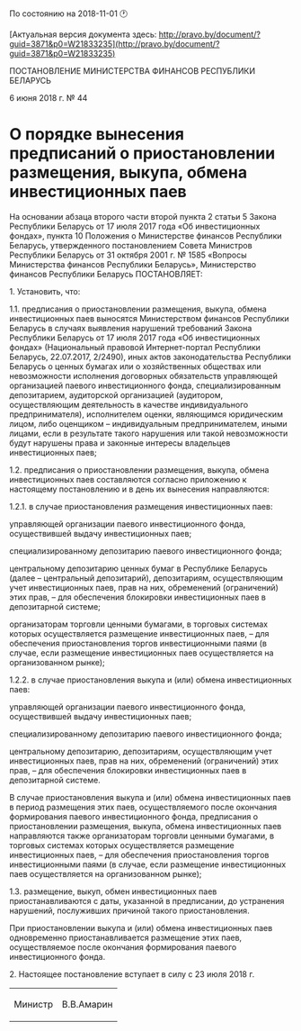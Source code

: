 По состоянию на 2018-11-01 &#x1F550;

[Актуальная версия документа здесь: http://pravo.by/document/?guid=3871&p0=W21833235](http://pravo.by/document/?guid=3871&p0=W21833235)

<p>ПОСТАНОВЛЕНИЕ МИНИСТЕРСТВА ФИНАНСОВ РЕСПУБЛИКИ БЕЛАРУСЬ</p>
<p>6 июня 2018 г. № 44</p>
<h1>О порядке вынесения предписаний о приостановлении размещения, выкупа, обмена инвестиционных паев</h1>
<p>На основании абзаца второго части второй пункта 2 статьи 5 Закона Республики Беларусь от 17 июля 2017 года «Об инвестиционных фондах», пункта 10 Положения о Министерстве финансов Республики Беларусь, утвержденного постановлением Совета Министров Республики Беларусь от 31 октября 2001 г. № 1585 «Вопросы Министерства финансов Республики Беларусь», Министерство финансов Республики Беларусь ПОСТАНОВЛЯЕТ:</p>
<p>1. Установить, что:</p>
<p>1.1. предписания о приостановлении размещения, выкупа, обмена инвестиционных паев выносятся Министерством финансов Республики Беларусь в случаях выявления нарушений требований Закона Республики Беларусь от 17 июля 2017 года «Об инвестиционных фондах» (Национальный правовой Интернет-портал Республики Беларусь, 22.07.2017, 2/2490), иных актов законодательства Республики Беларусь о ценных бумагах или о хозяйственных обществах или невозможности исполнения договорных обязательств управляющей организацией паевого инвестиционного фонда, специализированным депозитарием, аудиторской организацией (аудитором, осуществляющим деятельность в качестве индивидуального предпринимателя), исполнителем оценки, являющимся юридическим лицом, либо оценщиком – индивидуальным предпринимателем, иными лицами, если в результате такого нарушения или такой невозможности будут нарушены права и законные интересы владельцев инвестиционных паев;</p>
<p>1.2. предписания о приостановлении размещения, выкупа, обмена инвестиционных паев составляются согласно приложению к настоящему постановлению и в день их вынесения направляются:</p>
<p>1.2.1. в случае приостановления размещения инвестиционных паев:</p>
<p>управляющей организации паевого инвестиционного фонда, осуществившей выдачу инвестиционных паев;</p>
<p>специализированному депозитарию паевого инвестиционного фонда;</p>
<p>центральному депозитарию ценных бумаг в Республике Беларусь (далее – центральный депозитарий), депозитариям, осуществляющим учет инвестиционных паев, прав на них, обременений (ограничений) этих прав, – для обеспечения блокировки инвестиционных паев в депозитарной системе;</p>
<p>организаторам торговли ценными бумагами, в торговых системах которых осуществляется размещение инвестиционных паев, – для обеспечения приостановления торгов инвестиционными паями (в случае, если размещение инвестиционных паев осуществляется на организованном рынке);</p>
<p>1.2.2. в случае приостановления выкупа и (или) обмена инвестиционных паев:</p>
<p>управляющей организации паевого инвестиционного фонда, осуществившей выдачу инвестиционных паев;</p>
<p>специализированному депозитарию паевого инвестиционного фонда;</p>
<p>центральному депозитарию, депозитариям, осуществляющим учет инвестиционных паев, прав на них, обременений (ограничений) этих прав, – для обеспечения блокировки инвестиционных паев в депозитарной системе.</p>
<p>В случае приостановления выкупа и (или) обмена инвестиционных паев в период размещения этих паев, осуществляемого после окончания формирования паевого инвестиционного фонда, предписания о приостановлении размещения, выкупа, обмена инвестиционных паев направляются также организаторам торговли ценными бумагами, в торговых системах которых осуществляется размещение инвестиционных паев, – для обеспечения приостановления торгов инвестиционными паями (в случае, если размещение инвестиционных паев осуществляется на организованном рынке);</p>
<p>1.3. размещение, выкуп, обмен инвестиционных паев приостанавливаются с даты, указанной в предписании, до устранения нарушений, послуживших причиной такого приостановления.</p>
<p>При приостановлении выкупа и (или) обмена инвестиционных паев одновременно приостанавливается размещение этих паев, осуществляемое после окончания формирования паевого инвестиционного фонда.</p>
<p>2. Настоящее постановление вступает в силу с 23 июля 2018 г.</p>
<p></p>
<table><tr>
<td><p>Министр</p></td>
<td><p>В.В.Амарин</p></td>
</tr></table>
<p></p>